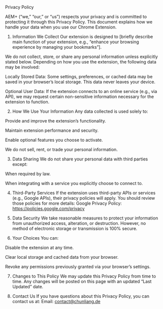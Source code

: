 Privacy Policy

AEM+ (“we,” “our,” or “us”) respects your privacy and is committed to protecting it through this Privacy Policy. This document explains how we handle your data when you use our Chrome Extension.

1. Information We Collect
Our extension is designed to [briefly describe main function of your extension, e.g., “enhance your browsing experience by managing your bookmarks”].

We do not collect, store, or share any personal information unless explicitly stated below. Depending on how you use the extension, the following data may be involved:

Locally Stored Data: Some settings, preferences, or cached data may be saved in your browser’s local storage. This data never leaves your device.

Optional User Data: If the extension connects to an online service (e.g., via API), we may request certain non-sensitive information necessary for the extension to function.

2. How We Use Your Information
Any data collected is used solely to:

Provide and improve the extension’s functionality.

Maintain extension performance and security.

Enable optional features you choose to activate.

We do not sell, rent, or trade your personal information.

3. Data Sharing
We do not share your personal data with third parties except:

When required by law.

When integrating with a service you explicitly choose to connect to.

4. Third-Party Services
If the extension uses third-party APIs or services (e.g., Google APIs), their privacy policies will apply. You should review those policies for more details:
Google Privacy Policy: https://policies.google.com/privacy

5. Data Security
We take reasonable measures to protect your information from unauthorized access, alteration, or destruction. However, no method of electronic storage or transmission is 100% secure.

6. Your Choices
You can:

Disable the extension at any time.

Clear local storage and cached data from your browser.

Revoke any permissions previously granted via your browser’s settings.

7. Changes to This Policy
We may update this Privacy Policy from time to time. Any changes will be posted on this page with an updated “Last Updated” date.

8. Contact Us
If you have questions about this Privacy Policy, you can contact us at:
Email: contact@chunliang.de
